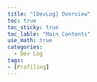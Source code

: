 ```yaml
---
title: "[DevLog] Overview"
toc: true
toc_sticky: true
toc_lable: "Main Contents"
use_math: true
categories:
  - Dev Log
tags:
- [Profiling]
---
```

